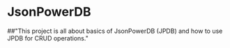 # JsonPowerDB

##"This project is all about basics of JsonPowerDB (JPDB) and how to use JPDB for CRUD operations."
